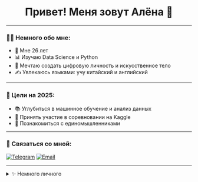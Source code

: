 <h1 align="center">Привет! Меня зовут Алёна 💫</h1>

---

### 👩‍💻 Немного обо мне:

- 📍 Мне 26 лет  
- 📊 Изучаю Data Science и Python  
- 🧬 Мечтаю создать цифровую личность и искусственное тело  
- ✍️ Увлекаюсь языками: учу китайский и английский 

---

### 🎯 Цели на 2025:

- 📚 Углубиться в машинное обучение и анализ данных  
- 🧪 Принять участие в соревновании на Kaggle
- 🤝 Познакомиться с единомышленниками  

---

### 🌸 Связаться со мной:
[![Telegram](https://img.shields.io/badge/Telegram-26A5E4?style=for-the-badge&logo=telegram&logoColor=white)](https://t.me/AlenaPavlova9810)
[![Email](https://img.shields.io/badge/Email-D14836?style=for-the-badge&logo=gmail&logoColor=white)](mailto:alenapavlova9810@gmail.com)

---

<details>
<summary>✨ Немного личного</summary>

- Любимый стиль — сочетание технологий и эстетики  
- Хочу, чтобы у ИИ было «лицо», характер и душа  
- Мечтаю однажды воплотить ИИ в реальном теле 🤍
- Изучаю психологию на любительском уровне
</details>

